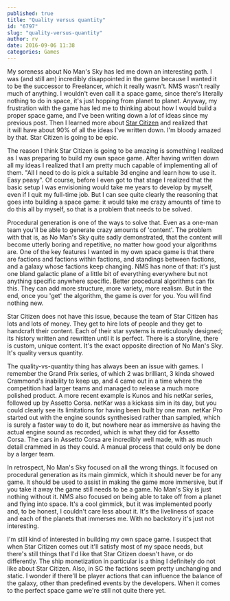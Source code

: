 ```yaml
---
published: true
title: "Quality versus quantity"
id: "6797"
slug: "quality-versus-quantity"
author: rv
date: 2016-09-06 11:38
categories: Games
---
```

My soreness about No Man's Sky has led me down an interesting path. I was (and still am) incredibly disappointed in the game because I wanted it to be the successor to Freelancer, which it really wasn't. NMS wasn't really much of anything. I wouldn't even call it a space game, since there's literally nothing to do in space, it's just hopping from planet to planet. Anyway, my frustration with the game has led me to thinking about how I would build a proper space game, and I've been writing down a *lot* of ideas since my previous post. Then I learned more about <a href="https://robertsspaceindustries.com/" target="_blank">Star Citizen</a> and realized that it will have about 90% of all the ideas I've written down. I'm bloody amazed by that. Star Citizen is going to be epic.

The reason I think Star Citizen is going to be amazing is something I realized as I was preparing to build my own space game. After having written down all my ideas I realized that I am pretty much capable of implementing all of them. "All I need to do is pick a suitable 3d engine and learn how to use it. Easy peasy". Of course, before I even got to that stage I realized that the basic setup I was envisioning would take me years to develop by myself, even if I quit my full-time job. But I can see quite clearly the reasoning that goes into building a space game: it would take me crazy amounts of time to do this all by myself, so that is a problem that needs to be solved.

Procedural generation is one of the ways to solve that. Even as a one-man team you'll be able to generate crazy amounts of 'content'. The problem with that is, as No Man's Sky quite sadly demonstrated, that the content will become utterly boring and repetitive, no matter how good your algorithms are. One of the key features I wanted in my own space game is that there are factions and factions within factions, and standings between factions, and a galaxy whose factions keep changing. NMS has none of that: it's just one bland galactic plane of a little bit of everything everywhere but not anything specific anywhere specific. Better procedural algorithms can fix this. They can add more structure, more variety, more realism. But in the end, once you 'get' the algorithm, the game is over for you. You will find nothing new.

Star Citizen does not have this issue, because the team of Star Citizen has lots and lots of money. They get to hire lots of people and they get to handcraft their content. Each of their star systems is meticulously designed; its history written and rewritten until it is perfect. There is a storyline, there is custom, unique content. It's the exact opposite direction of No Man's Sky. It's quality versus quantity.

The quality-vs-quantity thing has always been an issue with games. I remember the Grand Prix series, of which 2 was brilliant, 3 kinda showed Crammond's inability to keep up, and 4 came out in a time where the competition had larger teams and managed to release a much more polished product. A more recent example is Kunos and his netKar series, followed up by Assetto Corsa. netKar was a kickass sim in its day, but you could clearly see its limitations for having been built by one man. netKar Pro started out with the engine sounds synthesised rather than sampled, which is surely a faster way to do it, but nowhere near as immersive as having the actual engine sound as recorded, which is what they did for Assetto Corsa. The cars in Assetto Corsa are incredibly well made, with as much detail crammed in as they could. A manual process that could only be done by a larger team.

In retrospect, No Man's Sky focused on all the wrong things. It focused on procedural generation as its main gimmick, which it should never be for any game. It should be used to assist in making the game more immersive, but if you take it away the game still needs to be a game. No Man's Sky is just nothing without it. NMS also focused on being able to take off from a planet and flying into space. It's a cool gimmick, but it was implemented poorly and, to be honest, I couldn't care less about it. It's the liveliness of space and each of the planets that immerses me. With no backstory it's just not interesting.

I'm still kind of interested in building my own space game. I suspect that when Star Citizen comes out it'll satisfy most of my space needs, but there's still things that I'd like that Star Citizen doesn't have, or do differently. The ship monetization in particular is a thing I definitely do not like about Star Citizen. Also, in SC the factions seem pretty unchanging and static. I wonder if there'll be player actions that can influence the balance of the galaxy, other than predefined events by the developers. When it comes to the perfect space game we're still not quite there yet.